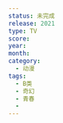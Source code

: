 ```yaml
---
status: 未完成
release: 2021
type: TV
score:
year:
month:
category:
  - 动漫
tags:
  - B类
  - 奇幻
  - 青春
  - 
---
```

